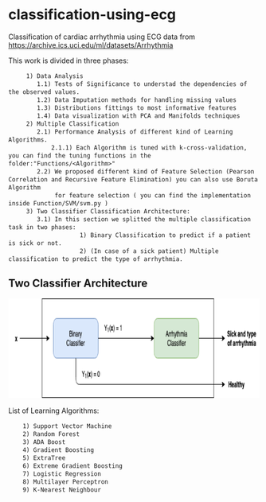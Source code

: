 # classification-using-ecg
 Classification of cardiac arrhythmia using ECG data from https://archive.ics.uci.edu/ml/datasets/Arrhythmia 

This work is divided in three phases: 

         1) Data Analysis 
            1.1) Tests of Significance to understad the dependencies of the observed values.
            1.2) Data Imputation methods for handling missing values 
            1.3) Distributions fittings to most informative features
            1.4) Data visualization with PCA and Manifolds techniques
         2) Multiple Classification
            2.1) Performance Analysis of different kind of Learning Algorithms.
                2.1.1) Each Algorithm is tuned with k-cross-validation, you can find the tuning functions in the folder:"Functions/<Algorithm>"
            2.2) We proposed different kind of Feature Selection (Pearson Correlation and Recursive Feature Elimination) you can also use Boruta Algorithm
                 for feature selection ( you can find the implementation inside Function/SVM/svm.py ) 
         3) Two Classifier Classification Architecture:
            3.1) In this section we splitted the multiple classification task in two phases: 
                        1) Binary Classification to predict if a patient is sick or not.
                        2) (In case of a sick patient) Multiple classification to predict the type of arrhythmia.
## Two Classifier Architecture
<img src="https://github.com/Antonio-Cruciani/classification-using-ecg/blob/master/TwoClassArch.png" title="Architecture" alt="Architecture" height=200 width=1000>


List of Learning Algorithms:

        1) Support Vector Machine
        2) Random Forest
        3) ADA Boost
        4) Gradient Boosting
        5) ExtraTree
        6) Extreme Gradient Boosting
        7) Logistic Regression
        8) Multilayer Perceptron 
        9) K-Nearest Neighbour

